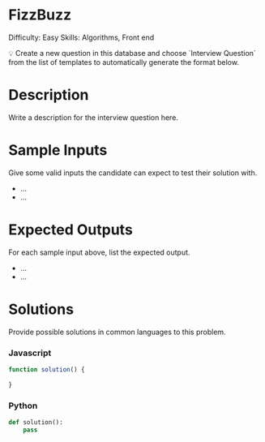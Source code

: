 # FizzBuzz

Difficulty: Easy
Skills: Algorithms, Front end

<aside>
💡 Create a new question in this database and choose `Interview Question` from the list of templates to automatically generate the format below.

</aside>

# Description

Write a description for the interview question here.

# Sample Inputs

Give some valid inputs the candidate can expect to test their solution with.

- ...
- ...

# Expected Outputs

For each sample input above, list the expected output. 

- ...
- ...

# Solutions

Provide possible solutions in common languages to this problem.

### Javascript

```jsx
function solution() {
	
}
```

### Python

```python
def solution():
	pass
```